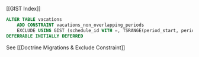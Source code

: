[[GIST Index]]

```sql
ALTER TABLE vacations 
    ADD CONSTRAINT vacations_non_overlapping_periods 
    EXCLUDE USING GIST (schedule_id WITH =, TSRANGE(period_start, period_end) WITH &&)
DEFERRABLE INITIALLY DEFERRED
```

See [[Doctrine Migrations & Exclude Constraint]]
